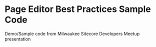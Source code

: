 Page Editor Best Practices Sample Code
==========

Demo/Sample code from Milwaukee Sitecore Developers Meetup presentation
